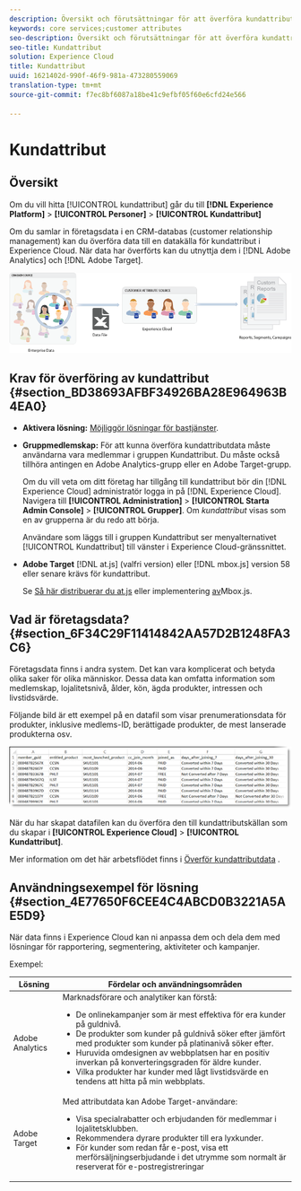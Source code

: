 ```yaml
---
description: Översikt och förutsättningar för att överföra kundattribut till Experience Cloud.
keywords: core services;customer attributes
seo-description: Översikt och förutsättningar för att överföra kundattribut till Experience Cloud.
seo-title: Kundattribut
solution: Experience Cloud
title: Kundattribut
uuid: 1621402d-990f-46f9-981a-473280559069
translation-type: tm+mt
source-git-commit: f7ec8bf6087a18be41c9efbf05f60e6cfd24e566

---
```



# Kundattribut

## Översikt

Om du vill hitta [!UICONTROL kundattribut] går du till **[!DNL Experience Platform]** > **[!UICONTROL Personer]** > **[!UICONTROL Kundattribut]**

Om du samlar in företagsdata i en CRM-databas (customer relationship management) kan du överföra data till en datakälla för kundattribut i Experience Cloud. När data har överförts kan du utnyttja dem i [!DNL Adobe Analytics] och [!DNL Adobe Target].

![](assets/custom_reports.png)

## Krav för överföring av kundattribut {#section_BD38693AFBF34926BA28E964963B4EA0}


* **Aktivera lösning:** [Möjliggör lösningar för bastjänster](../core-services/core-services.md#concept_07ED1D5C64234E77976E6D572E78FB9C).

* **Gruppmedlemskap:** För att kunna överföra kundattributdata måste användarna vara medlemmar i gruppen [](../admin-getting-started/admin-getting-started.md#task_3295A85536BF48899A1AB40D207E77E9)Kundattribut. Du måste också tillhöra antingen en Adobe Analytics-grupp eller en Adobe Target-grupp.

   Om du vill veta om ditt företag har tillgång till kundattribut bör din [!DNL Experience Cloud] administratör logga in på [!DNL Experience Cloud]. Navigera till **[!UICONTROL Administration]** > **[!UICONTROL Starta Admin Console]** > **[!UICONTROL Grupper]**. Om *kundattribut* visas som en av grupperna är du redo att börja.

   Användare som läggs till i gruppen Kundattribut ser menyalternativet [!UICONTROL Kundattribut] till vänster i Experience Cloud-gränssnittet.

* **Adobe Target** [!DNL at.js] (valfri version) eller [!DNL mbox.js] version 58 eller senare krävs för kundattribut.


   Se [Så här distribuerar du at.js](https://docs.adobe.com/content/help/en/target/using/implement-target/client-side/deploy-at-js/how-to-deployatjs.html) eller implementering [av](https://docs.adobe.com/content/help/en/target/using/implement-target/client-side/mbox-implement/mbox-download.html)Mbox.js.

## Vad är företagsdata? {#section_6F34C29F11414842AA57D2B1248FA3C6}

Företagsdata finns i andra system. Det kan vara komplicerat och betyda olika saker för olika människor. Dessa data kan omfatta information som medlemskap, lojalitetsnivå, ålder, kön, ägda produkter, intressen och livstidsvärde.

Följande bild är ett exempel på en datafil som visar prenumerationsdata för produkter, inklusive medlems-ID, berättigade produkter, de mest lanserade produkterna osv.

![](assets/01_crs_usecase.png)

När du har skapat datafilen kan du överföra den till kundattributskällan som du skapar i **[!UICONTROL Experience Cloud]** > **[!UICONTROL Kundattribut]**.

Mer information om det här arbetsflödet finns i [Överför kundattributdata](../attributes/t-crs-usecase.md#task_BCC327B2A0EF4A1BBB2934013AB92B78) .

## Användningsexempel för lösning {#section_4E77650F6CEE4C4ABCD0B3221A5AE5D9}

När data finns i Experience Cloud kan ni anpassa dem och dela dem med lösningar för rapportering, segmentering, aktiviteter och kampanjer.

Exempel:

| Lösning | Fördelar och användningsområden |
|--- |--- |
| Adobe Analytics | Marknadsförare och analytiker kan förstå:<ul><li>De onlinekampanjer som är mest effektiva för era kunder på guldnivå.</li><li>De produkter som kunder på guldnivå söker efter jämfört med produkter som kunder på platinanivå söker efter.</li><li>Huruvida omdesignen av webbplatsen har en positiv inverkan på konverteringsgraden för äldre kunder.</li><li>Vilka produkter har kunder med lågt livstidsvärde en tendens att hitta på min webbplats.</li></ul> |
| Adobe Target | Med attributdata kan Adobe Target-användare:<ul><li>Visa specialrabatter och erbjudanden för medlemmar i lojalitetsklubben.</li><li>Rekommendera dyrare produkter till era lyxkunder.</li><li>För kunder som redan får e-post, visa ett merförsäljningserbjudande i det utrymme som normalt är reserverat för e-postregistreringar</li></ul> |
